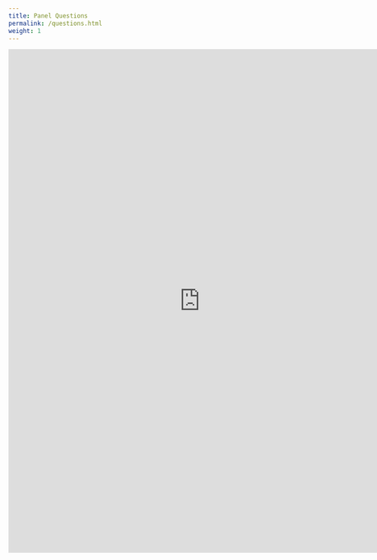 ```yaml
---
title: Panel Questions
permalink: /questions.html
weight: 1
---
```


<iframe src="https://docs.google.com/forms/d/e/1FAIpQLSc6QEgCQLapqVDuExSu7JCvLpjhA_g803dJlJ50SdRJ5e_dbg/viewform?embedded=true" width="760" height="1000" frameborder="0" marginheight="0" marginwidth="0">Loading...</iframe>
